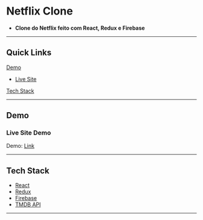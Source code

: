 # Netflix Clone

- **Clone do Netflix feito com React, Redux e Firebase**

---

## Quick Links

[Demo](#demo)

- [Live Site](#live-site-demo)

[Tech Stack](#tech-stack)

---

## Demo

### Live Site Demo

Demo: [Link](https://treinaflix.treinacloud.tk)

---

## Tech Stack

- [React](https://github.com/facebook/react) 
- [Redux](https://redux.js.org/) 
- [Firebase](https://firebase.google.com/) 
- [TMDB API](https://www.themoviedb.org/?language=pt-BR)

---

